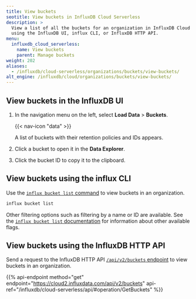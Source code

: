 ```yaml
---
title: View buckets
seotitle: View buckets in InfluxDB Cloud Serverless
description: >
  View a list of all the buckets for an organization in InfluxDB Cloud Serverless
  using the InfluxDB UI, influx CLI, or InfluxDB HTTP API.
menu:
  influxdb_cloud_serverless:
    name: View buckets
    parent: Manage buckets
weight: 202
aliases:
  - /influxdb/cloud-serverless/organizations/buckets/view-buckets/
alt_engine: /influxdb/cloud/organizations/buckets/view-buckets/
---
```


## View buckets in the InfluxDB UI

1. In the navigation menu on the left, select **Load Data** > **Buckets**.

    {{< nav-icon "data" >}}

    A list of buckets with their retention policies and IDs appears.

2. Click a bucket to open it in the **Data Explorer**.
3. Click the bucket ID to copy it to the clipboard.

## View buckets using the influx CLI

Use the [`influx bucket list` command](/influxdb/cloud-serverless/reference/cli/influx/bucket/list)
to view buckets in an organization.

```sh
influx bucket list
```

Other filtering options such as filtering by a name or ID are available.
See the [`influx bucket list` documentation](/influxdb/cloud-serverless/reference/cli/influx/bucket/list)
for information about other available flags.

## View buckets using the InfluxDB HTTP API

Send a request to the InfluxDB HTTP API [`/api/v2/buckets` endpoint](/influxdb/cloud-serverless/api/#operation/GetBuckets) to view buckets in an organization.

{{% api-endpoint method="get" endpoint="https://cloud2.influxdata.com/api/v2/buckets" api-ref="/influxdb/cloud-serverless/api/#operation/GetBuckets" %}}


